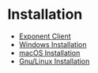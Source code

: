 # Installation

* [Exponent Client](/expo.md)
* [Windows Installation](/window-installation.md)
* [macOS Installation](/macintosh-installation.md)
* [Gnu/Linux Installation](/gnulinux-installation.md)



